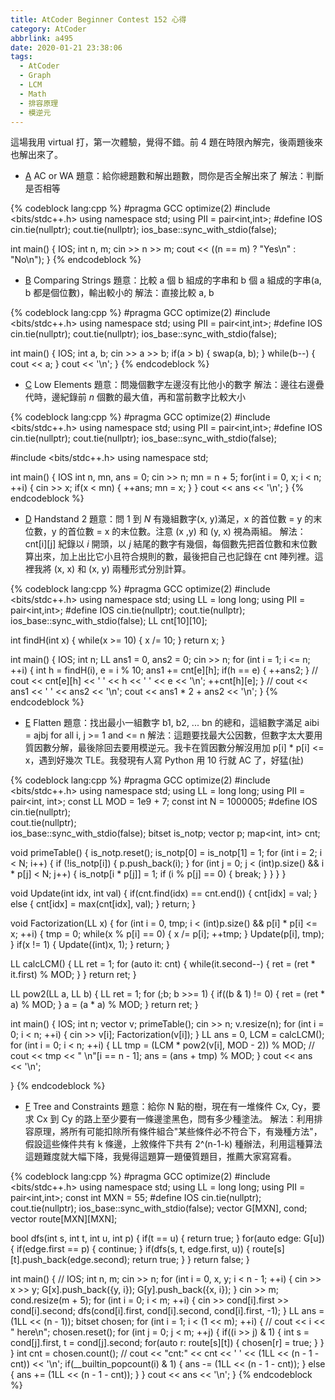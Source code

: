 ```yaml
---
title: AtCoder Beginner Contest 152 心得
category: AtCoder
abbrlink: a495
date: 2020-01-21 23:38:06
tags:
  - AtCoder
  - Graph
  - LCM
  - Math
  - 排容原理
  - 模逆元
---
```

這場我用 virtual 打，第一次體驗，覺得不錯。前 4 題在時限內解完，後兩題後來也解出來了。
<!-- more -->
* [A](https://atcoder.jp/contests/abc152/tasks/abc152_a) AC or WA
題意：給你總題數和解出題數，問你是否全解出來了
解法：判斷是否相等

{% codeblock lang:cpp %}
#pragma GCC optimize(2)
#include <bits/stdc++.h>
using namespace std;
using PII = pair<int,int>;
#define IOS cin.tie(nullptr); cout.tie(nullptr); ios_base::sync_with_stdio(false);

int main()
{
    IOS;
    int n, m;
    cin >> n >> m;
    cout << ((n == m) ? "Yes\n" : "No\n");
}
{% endcodeblock %}

* [B](https://atcoder.jp/contests/abc152/tasks/abc152_b) Comparing Strings
題意：比較 a 個 b 組成的字串和 b 個 a 組成的字串(a, b 都是個位數)，輸出較小的
解法：直接比較 a, b

{% codeblock lang:cpp %}
#pragma GCC optimize(2)
#include <bits/stdc++.h>
using namespace std;
using PII = pair<int,int>;
#define IOS cin.tie(nullptr); cout.tie(nullptr); ios_base::sync_with_stdio(false);

int main()
{
    IOS;
    int a, b;
    cin >> a >> b;
    if(a > b)
    {
        swap(a, b);
    }
    while(b--)
    {
        cout << a;
    }
    cout << '\n';
}
{% endcodeblock %}

* [C](https://atcoder.jp/contests/abc152/tasks/abc152_c) Low Elements
題意：問幾個數字左邊沒有比他小的數字
解法：邊往右邊疊代時，邊紀錄前 $n$ 個數的最大值，再和當前數字比較大小

{% codeblock lang:cpp %}
#pragma GCC optimize(2)
#include <bits/stdc++.h>
using namespace std;
using PII = pair<int,int>;
#define IOS cin.tie(nullptr); cout.tie(nullptr); ios_base::sync_with_stdio(false);

#include <bits/stdc++.h>
using namespace std;

int main()
{
    IOS
    int n, mn, ans = 0;
    cin >> n;
    mn = n + 5;
    for(int i = 0, x; i < n; ++i)
    {
        cin >> x;
        if(x < mn)
        {
            ++ans;
            mn = x;
        }
    }
    cout << ans << '\n';
}
{% endcodeblock %}

* [D](https://atcoder.jp/contests/abc152/tasks/abc152_d) Handstand 2
題意：問 $1$ 到 $N$ 有幾組數字(x, y)滿足，x 的首位數 = y 的末位數，y 的首位數 = x 的末位數。注意 (x ,y) 和 (y, x) 視為兩組。
解法：cnt[i][j] 紀錄以 $i$ 開頭，以 $j$ 結尾的數字有幾個，每個數先把首位數和末位數算出來，加上出比它小且符合規則的數，最後把自己也記錄在 cnt 陣列裡。這裡我將 (x, x) 和 (x, y) 兩種形式分別計算。

{% codeblock lang:cpp %}
#pragma GCC optimize(2)
#include <bits/stdc++.h>
using namespace std;
using LL = long long;
using PII = pair<int,int>;
#define IOS cin.tie(nullptr); cout.tie(nullptr); ios_base::sync_with_stdio(false);
LL cnt[10][10];

int findH(int x)
{
    while(x >= 10)
    {
        x /= 10;
    }
    return x;
}

int main()
{
    IOS;
    int n;
    LL ans1 = 0, ans2 = 0;
    cin >> n;
    for (int i = 1; i <= n; ++i)
    {
        int h = findH(i), e = i % 10;
        ans1 += cnt[e][h];
        if(h == e)
        {
            ++ans2;
        }
        // cout << cnt[e][h] << ' ' << h << ' ' << e << '\n';
        ++cnt[h][e];
    }
    // cout << ans1 << ' ' << ans2 << '\n';
    cout << ans1 * 2 + ans2 << '\n';
}
{% endcodeblock %}

* [E](https://atcoder.jp/contests/abc152/tasks/abc152_e) Flatten
題意：找出最小一組數字 b1, b2, ... bn 的總和，這組數字滿足 aibi = ajbj for all i, j >= 1 and <= n
解法：這題要找最大公因數，但數字太大要用質因數分解，最後除回去要用模逆元。我卡在質因數分解沒用加 p[i] * p[i] <= x，遇到好幾次 TLE。我發現有人寫 Python 用 10 行就 AC 了，好猛(扯)

{% codeblock lang:cpp %}
#pragma GCC optimize(2)
#include <bits/stdc++.h>
using namespace std;
using LL = long long;
using PII = pair<int, int>;
const LL MOD = 1e9 + 7;
const int N = 1000005;
#define IOS                                                                    \
    cin.tie(nullptr);                                                          \
    cout.tie(nullptr);                                                         \
    ios_base::sync_with_stdio(false);
bitset<N> is_notp;
vector<int> p;
map<int, int> cnt;

void primeTable()
{
    is_notp.reset();
    is_notp[0] = is_notp[1] = 1;
    for (int i = 2; i < N; i++)
    {
        if (!is_notp[i])
        {
            p.push_back(i);
        }
        for (int j = 0; j < (int)p.size() && i * p[j] < N; j++)
        {
            is_notp[i * p[j]] = 1;
            if (i % p[j] == 0)
            {
                break;
            }
        }
    }
}

void Update(int idx, int val)
{
    if(cnt.find(idx) == cnt.end())
    {
        cnt[idx] = val;
    }
    else
    {
        cnt[idx] = max(cnt[idx], val);
    }
    return;
}

void Factorization(LL x)
{
    for (int i = 0, tmp; i < (int)p.size() && p[i] * p[i] <= x; ++i)
    {
        tmp = 0;
        while(x % p[i] == 0)
        {
            x /= p[i];
            ++tmp;
        }
        Update(p[i], tmp);
    }
    if(x != 1)
    {
        Update((int)x, 1);
    }
    return;
}

LL calcLCM() {
    LL ret = 1;
    for (auto it: cnt)
    {
        while(it.second--)
        {
            ret = (ret * it.first) % MOD;
        }
    }
    return ret;
}

LL pow2(LL a, LL b)
{ 
    LL ret = 1;
    for (;b; b >>= 1)
    {
        if((b & 1) != 0)
        {
            ret = (ret * a) % MOD;
        }
        a = (a * a) % MOD;
    }
    return ret;
}

int main()
{
    IOS;
    int n;
    vector<LL> v;
    primeTable();
    cin >> n;
    v.resize(n);
    for (int i = 0; i < n; ++i)
    {
        cin >> v[i];
        Factorization(v[i]);
    }
    LL ans = 0, LCM = calcLCM();
    for (int i = 0; i < n; ++i)
    {
        LL tmp = (LCM * pow2(v[i], MOD - 2)) % MOD;
        // cout << tmp << " \n"[i == n - 1];
        ans = (ans + tmp) % MOD;
    }
    cout << ans << '\n';

}
{% endcodeblock %}

* [F](https://atcoder.jp/contests/abc152/tasks/abc152_f) Tree and Constraints
題意：給你 N 點的樹，現在有一堆條件 Cx, Cy，要求 Cx 到 Cy 的路上至少要有一條邊塗黑色，問有多少種塗法。
解法：利用排容原理，將所有可能扣除所有條件組合"某些條件必不符合下，有幾種方法"，假設這些條件共有 k 條邊，上敘條件下共有 2^(n-1-k) 種辦法，利用這種算法這題難度就大幅下降，我覺得這題算一題優質題目，推薦大家寫寫看。

{% codeblock lang:cpp %}
#pragma GCC optimize(2)
#include <bits/stdc++.h>
using namespace std;
using LL = long long;
using PII = pair<int,int>;
const int MXN = 55;
#define IOS cin.tie(nullptr); cout.tie(nullptr); ios_base::sync_with_stdio(false);
vector<PII> G[MXN], cond;
vector<int> route[MXN][MXN];

bool dfs(int s, int t, int u, int p)
{
    if(t == u)
    {
        return true;
    }
    for(auto edge: G[u])
    {
        if(edge.first == p)
        {
            continue;
        }
        if(dfs(s, t, edge.first, u))
        {
            route[s][t].push_back(edge.second);
            return true;
        }
    }
    return false;
}

int main()
{
    // IOS;
    int n, m;
    cin >> n;
    for (int i = 0, x, y; i < n - 1; ++i)
    {
        cin >> x >> y;
        G[x].push_back({y, i});
        G[y].push_back({x, i});
    }
    cin >> m;
    cond.resize(m + 5);
    for (int i = 0; i < m; ++i)
    {
        cin >> cond[i].first >> cond[i].second;
        dfs(cond[i].first, cond[i].second, cond[i].first, -1);
    }
    LL ans = (1LL << (n - 1));
    bitset<MXN> chosen;
    for (int i = 1; i < (1 << m); ++i)
    {
        // cout << i << " here\n";
        chosen.reset();
        for (int j = 0; j < m; ++j)
        {
            if((i >> j) & 1)
            {
                int s = cond[j].first, t = cond[j].second;
                for(auto r: route[s][t])
                {
                    chosen[r] = true;
                }
            }
        }
        int cnt = chosen.count();
        // cout << "cnt:" << cnt << ' ' << (1LL << (n - 1 - cnt)) << '\n';
        if(__builtin_popcount(i) & 1)
        {
            ans -= (1LL << (n - 1 - cnt));
        }
        else
        {
            ans += (1LL << (n - 1 - cnt));
        }
    }
    cout << ans << '\n';
}
{% endcodeblock %}
